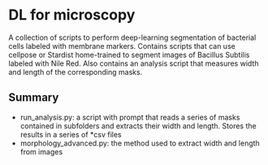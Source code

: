 DL for microscopy
=================

A collection of scripts to perform deep-learning segmentation of bacterial cells labeled with membrane markers. Contains scripts that can use cellpose or Stardist home-trained to segment images of Bacillus Subtilis labeled with Nile Red. Also contains an analysis script that measures width and length of the corresponding masks.

Summary
-------

- run_analysis.py: a script with prompt that reads a series of masks contained in subfolders and extracts their width and length. Stores the results in a series of *csv files
- morphology_advanced.py: the method used to extract width and length from images
